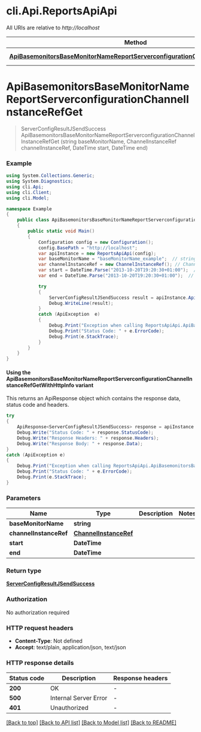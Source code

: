 # cli.Api.ReportsApiApi

All URIs are relative to *http://localhost*

| Method | HTTP request | Description |
|--------|--------------|-------------|
| [**ApiBasemonitorsBaseMonitorNameReportServerconfigurationChannelInstanceRefGet**](ReportsApiApi.md#apibasemonitorsbasemonitornamereportserverconfigurationchannelinstancerefget) | **GET** /api/basemonitors/{baseMonitorName}/report/serverconfiguration/{channelInstanceRef} |  |

<a id="apibasemonitorsbasemonitornamereportserverconfigurationchannelinstancerefget"></a>
# **ApiBasemonitorsBaseMonitorNameReportServerconfigurationChannelInstanceRefGet**
> ServerConfigResultJSendSuccess ApiBasemonitorsBaseMonitorNameReportServerconfigurationChannelInstanceRefGet (string baseMonitorName, ChannelInstanceRef channelInstanceRef, DateTime start, DateTime end)



### Example
```csharp
using System.Collections.Generic;
using System.Diagnostics;
using cli.Api;
using cli.Client;
using cli.Model;

namespace Example
{
    public class ApiBasemonitorsBaseMonitorNameReportServerconfigurationChannelInstanceRefGetExample
    {
        public static void Main()
        {
            Configuration config = new Configuration();
            config.BasePath = "http://localhost";
            var apiInstance = new ReportsApiApi(config);
            var baseMonitorName = "baseMonitorName_example";  // string | 
            var channelInstanceRef = new ChannelInstanceRef(); // ChannelInstanceRef | 
            var start = DateTime.Parse("2013-10-20T19:20:30+01:00");  // DateTime | 
            var end = DateTime.Parse("2013-10-20T19:20:30+01:00");  // DateTime | 

            try
            {
                ServerConfigResultJSendSuccess result = apiInstance.ApiBasemonitorsBaseMonitorNameReportServerconfigurationChannelInstanceRefGet(baseMonitorName, channelInstanceRef, start, end);
                Debug.WriteLine(result);
            }
            catch (ApiException  e)
            {
                Debug.Print("Exception when calling ReportsApiApi.ApiBasemonitorsBaseMonitorNameReportServerconfigurationChannelInstanceRefGet: " + e.Message);
                Debug.Print("Status Code: " + e.ErrorCode);
                Debug.Print(e.StackTrace);
            }
        }
    }
}
```

#### Using the ApiBasemonitorsBaseMonitorNameReportServerconfigurationChannelInstanceRefGetWithHttpInfo variant
This returns an ApiResponse object which contains the response data, status code and headers.

```csharp
try
{
    ApiResponse<ServerConfigResultJSendSuccess> response = apiInstance.ApiBasemonitorsBaseMonitorNameReportServerconfigurationChannelInstanceRefGetWithHttpInfo(baseMonitorName, channelInstanceRef, start, end);
    Debug.Write("Status Code: " + response.StatusCode);
    Debug.Write("Response Headers: " + response.Headers);
    Debug.Write("Response Body: " + response.Data);
}
catch (ApiException e)
{
    Debug.Print("Exception when calling ReportsApiApi.ApiBasemonitorsBaseMonitorNameReportServerconfigurationChannelInstanceRefGetWithHttpInfo: " + e.Message);
    Debug.Print("Status Code: " + e.ErrorCode);
    Debug.Print(e.StackTrace);
}
```

### Parameters

| Name | Type | Description | Notes |
|------|------|-------------|-------|
| **baseMonitorName** | **string** |  |  |
| **channelInstanceRef** | [**ChannelInstanceRef**](ChannelInstanceRef.md) |  |  |
| **start** | **DateTime** |  |  |
| **end** | **DateTime** |  |  |

### Return type

[**ServerConfigResultJSendSuccess**](ServerConfigResultJSendSuccess.md)

### Authorization

No authorization required

### HTTP request headers

 - **Content-Type**: Not defined
 - **Accept**: text/plain, application/json, text/json


### HTTP response details
| Status code | Description | Response headers |
|-------------|-------------|------------------|
| **200** | OK |  -  |
| **500** | Internal Server Error |  -  |
| **401** | Unauthorized |  -  |

[[Back to top]](#) [[Back to API list]](../README.md#documentation-for-api-endpoints) [[Back to Model list]](../README.md#documentation-for-models) [[Back to README]](../README.md)

